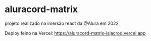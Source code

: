 # aluracord-matrix
projeto realizado na imersão react da @Alura em 2022

Deploy feino na Vercel: https://aluracord-matrix-isjacrod.vercel.app
